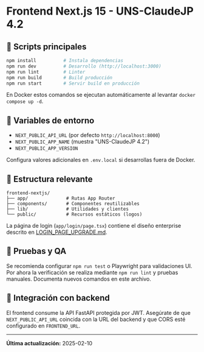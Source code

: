 # Frontend Next.js 15 - UNS-ClaudeJP 4.2

## 🚀 Scripts principales

```bash
npm install          # Instala dependencias
npm run dev          # Desarrollo (http://localhost:3000)
npm run lint         # Linter
npm run build        # Build producción
npm run start        # Servir build en producción
```

En Docker estos comandos se ejecutan automáticamente al levantar `docker compose up -d`.

## 🔑 Variables de entorno

- `NEXT_PUBLIC_API_URL` (por defecto `http://localhost:8000`)
- `NEXT_PUBLIC_APP_NAME` (muestra "UNS-ClaudeJP 4.2")
- `NEXT_PUBLIC_APP_VERSION`

Configura valores adicionales en `.env.local` si desarrollas fuera de Docker.

## 🧩 Estructura relevante

```
frontend-nextjs/
├── app/              # Rutas App Router
├── components/       # Componentes reutilizables
├── lib/              # Utilidades y clientes
└── public/           # Recursos estáticos (logos)
```

La página de login (`app/login/page.tsx`) contiene el diseño enterprise descrito en [LOGIN_PAGE_UPGRADE.md](../LOGIN_PAGE_UPGRADE.md).

## 🧪 Pruebas y QA

Se recomienda configurar `npm run test` o Playwright para validaciones UI. Por ahora la verificación se realiza mediante `npm run lint` y pruebas manuales. Documenta nuevos comandos en este archivo.

## 🔄 Integración con backend

El frontend consume la API FastAPI protegida por JWT. Asegúrate de que `NEXT_PUBLIC_API_URL` coincida con la URL del backend y que CORS esté configurado en `FRONTEND_URL`.

---

**Última actualización:** 2025-02-10

